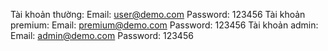 Tài khoản thường:
Email: user@demo.com
Password: 123456
Tài khoản premium:
Email: premium@demo.com
Password: 123456
Tài khoản admin:
Email: admin@demo.com
Password: 123456